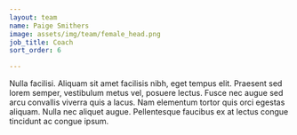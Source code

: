 ```yaml
---
layout: team
name: Paige Smithers
image: assets/img/team/female_head.png
job_title: Coach
sort_order: 6

---
```


Nulla facilisi. Aliquam sit amet facilisis nibh, eget tempus elit. Praesent sed lorem semper, vestibulum metus vel, posuere lectus. Fusce nec augue sed arcu convallis viverra quis a lacus. Nam elementum tortor quis orci egestas aliquam. Nulla nec aliquet augue. Pellentesque faucibus ex at lectus congue tincidunt ac congue ipsum.